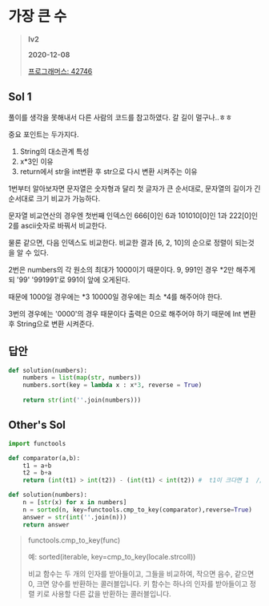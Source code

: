 # 가장 큰 수
> **lv2**
>
> **2020-12-08**
>
> [프로그래머스: 42746](https://programmers.co.kr/learn/courses/30/lessons/42746)

## Sol 1
풀이를 생각을 못해내서 다른 사람의 코드를 참고하였다. 갈 길이 멀구나..ㅎㅎ


중요 포인트는 두가지다.
1. String의 대소관계 특성
2. x*3인 이유
3. return에서 str을 int변환 후 str으로 다시 변환 시켜주는 이유

1번부터 알아보자면 문자열은 숫자형과 달리 첫 글자가 큰 순서대로, 문자열의 길이가 긴 순서대로 크기 비교가 가능하다.

문자열 비교연산의 경우엔 첫번째 인덱스인 666[0]인 6과 101010[0]인 1과 222[0]인 2를 ascii숫자로 바꿔서 비교한다. 

물론 같으면, 다음 인덱스도 비교한다. 비교한 결과 [6, 2, 10]의 순으로 정렬이 되는것을 알 수 있다.


2번은 numbers의 각 원소의 최대가 1000이기 때문이다. 9, 991인 경우 *2만 해주게 되 '99' '991991'로 991이 앞에 오게된다.

때문에 1000일 경우에는 *3 10000일 경우에는 최소 *4를 해주어야 한다.


3번의 경우에는 '0000'의 경우 때문이다 출력은 0으로 해주어야 하기 때문에 Int 변환 후 String으로 변환 시켜준다.


## 답안
```python
def solution(numbers):
    numbers = list(map(str, numbers))
    numbers.sort(key = lambda x : x*3, reverse = True)
    
    return str(int(''.join(numbers)))
```

## Other's Sol
```python
import functools

def comparator(a,b):
    t1 = a+b
    t2 = b+a
    return (int(t1) > int(t2)) - (int(t1) < int(t2)) #  t1이 크다면 1  // t2가 크다면 -1  //  같으면 0

def solution(numbers):
    n = [str(x) for x in numbers]
    n = sorted(n, key=functools.cmp_to_key(comparator),reverse=True)
    answer = str(int(''.join(n)))
    return answer
```

> functools.cmp_to_key(func)
>
> 예: sorted(iterable, key=cmp_to_key(locale.strcoll))  
>
>비교 함수는 두 개의 인자를 받아들이고, 그들을 비교하여, 작으면 음수, 같으면 0, 크면 양수를 반환하는 콜러블입니다. 키 함수는 하나의 인자를 받아들이고 정렬 키로 사용할 다른 값을 반환하는 콜러블입니다.
